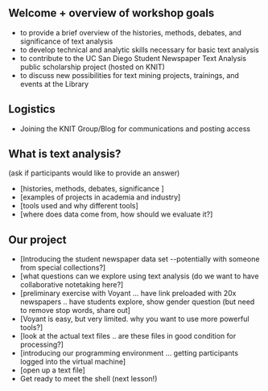 ## Welcome + overview of workshop goals

* to provide a brief overview of the histories, methods, debates, and significance of text analysis
* to develop technical and analytic skills necessary for basic text analysis
* to contribute to the UC San Diego Student Newspaper Text Analysis public scholarship project (hosted on KNIT)
* to discuss new possibilities for text mining projects, trainings, and events at the Library

## Logistics

* Joining the KNIT Group/Blog for communications and posting access

## What is text analysis?

(ask if participants would like to provide an answer)

* [histories, methods, debates, significance ]
* [examples of projects in academia and industry]
* [tools used and why different tools]
* [where does data come from, how should we evaluate it?]

## Our project

* [Introducing the student newspaper data set --potentially with someone from special collections?]
* [what questions can we explore using text analysis (do we want to have collaborative notetaking here?]
* [preliminary exercise with Voyant ... have link preloaded with 20x newspapers .. have students explore, show gender question (but need to remove stop words, share out]
* [Voyant is easy, but very limited. why you want to use more powerful tools?]
* [look at the actual text files .. are these files in good condition for processing?]
* [introducing our programming environment ... getting participants logged into the virtual machine]
* [open up a text file]
* Get ready to meet the shell (next lesson!)

